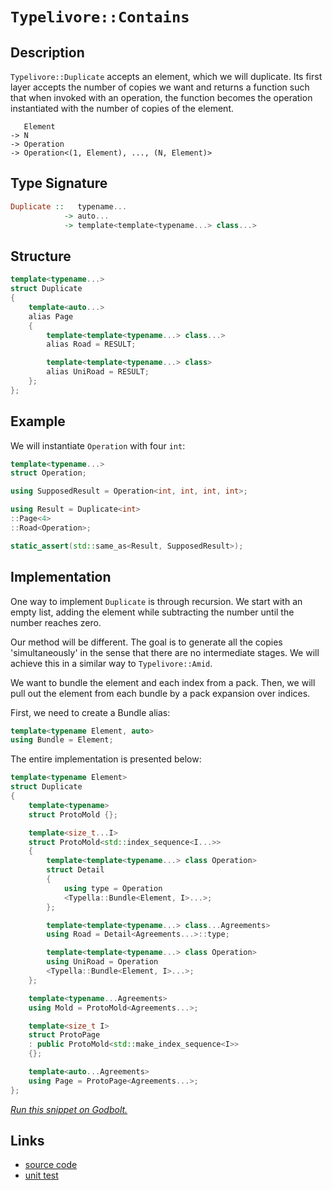 <!-- Copyright 2024 Feng Mofan
SPDX-License-Identifier: Apache-2.0 -->

# `Typelivore::Contains`

## Description

`Typelivore::Duplicate` accepts an element, which we will duplicate.
Its first layer accepts the number of copies we want and returns a function such that when invoked with an operation, the function becomes the operation instantiated with the number of copies of the element.
<pre><code>   Element
-> N
-> Operation
-> Operation&lt;(1, Element), ..., (N, Element)&gt;</code></pre>

## Type Signature

```Haskell
Duplicate ::   typename...
            -> auto...
            -> template<template<typename...> class...>
```

## Structure

```C++
template<typename...>
struct Duplicate
{
    template<auto...>
    alias Page
    {
        template<template<typename...> class...>
        alias Road = RESULT;

        template<template<typename...> class>
        alias UniRoad = RESULT;
    };
};
```

## Example

We will instantiate `Operation` with four `int`:

```C++
template<typename...>
struct Operation;

using SupposedResult = Operation<int, int, int, int>;

using Result = Duplicate<int>
::Page<4>
::Road<Operation>;

static_assert(std::same_as<Result, SupposedResult>);
```

## Implementation

One way to implement `Duplicate` is through recursion. We start with an empty list, adding the element while subtracting the number until the number reaches zero.

Our method will be different.
The goal is to generate all the copies 'simultaneously' in the sense that there are no intermediate stages.
We will achieve this in a similar way to `Typelivore::Amid`.

We want to bundle the element and each index from a pack.
Then, we will pull out the element from each bundle by a pack expansion over indices.

First, we need to create a Bundle alias:

```C++
template<typename Element, auto>
using Bundle = Element;
```

The entire implementation is presented below:

```C++
template<typename Element>
struct Duplicate
{
    template<typename>
    struct ProtoMold {};

    template<size_t...I>
    struct ProtoMold<std::index_sequence<I...>>
    {
        template<template<typename...> class Operation>
        struct Detail
        {
            using type = Operation
            <Typella::Bundle<Element, I>...>;
        };

        template<template<typename...> class...Agreements>
        using Road = Detail<Agreements...>::type;

        template<template<typename...> class Operation>
        using UniRoad = Operation
        <Typella::Bundle<Element, I>...>;
    };

    template<typename...Agreements>
    using Mold = ProtoMold<Agreements...>;

    template<size_t I>
    struct ProtoPage
    : public ProtoMold<std::make_index_sequence<I>>
    {};

    template<auto...Agreements>
    using Page = ProtoPage<Agreements...>;
};
```

[*Run this snippet on Godbolt.*](https://godbolt.org/#z:OYLghAFBqd5QCxAYwPYBMCmBRdBLAF1QCcAaPECAMzwBtMA7AQwFtMQByARg9KtQYEAysib0QXACx8BBAKoBnTAAUAHpwAMvAFYTStJg1DIApACYAQuYukl9ZATwDKjdAGFUtAK4sGIAKwAzKSuADJ4DJgAcj4ARpjEAQAcpAAOqAqETgwe3r4BwemZjgLhkTEs8Yn%2BKXaYDtlCBEzEBLk%2BfkG2mPYlDE0tBGXRcQnJts2t7fldCpNDESOVYzUAlLaoXsTI7BzmgRHI3lgA1CaBbl6OtIQAnufYJhoAgvuHx5hnF8hz6FhUDyerxeBEwLFSBlB5zcBFuqUYrE%2B2HobEEpBOTCuqEBLy8mSMJwsXgY6HoXwAIidkWDGARzlYXkDQeDIZhobD4cw2FSUbScc85sQvA4TuSvBC8KIoYyAOwM54nRUnZkQphQi4chFsflKk6C4UEE7KYioIgAWU86DOcpMMvJ9KBQN1KtZ0MyAC9MAB9AgAOn9AEkdUr9SLjabUBbaOg3QR0CAQBEsKovUoAI5eRg7aEB/2%2BwGBR4vXW2%2BW651g1XqmGV10auFazB5h4nI5MBQKE4AeXhxDV2WD5b1BCFIvJmGadCdQ%2BtZZnurxEWAyobFO7vf7Amn88V0KJJPo0OpqII6KDhebhYdxZntvtgXl2/LLrVbI1tdf7IbXKb/pbbY7PNnmAYhMBpQQFEHctFwJAAlVAmCtc5KXHSdaGhYDQPAggFEvbAE01a9gQVGcX2rMi3xhb9ETw1sDA7dcEk3BgoIXfFlzkBg8HgxC1x7Ji%2BifEsLn3UlKOPWkzwePCiJLO0iKfCiv05Gj/UwsCT0gq8b0VGDlyjJDAkpcNzUtDCQI02lcL/K8H0dHTlQ/asPW9Q1zyLEjFVDQ0TNQZQmGANkHJAE5Ui8WIbmQI0TVM6NY3jEAWCYABrb0k0wFN00zBhswudyoNLO8FIcpSLkxIggIs7CtI8tilyNALPmQ6KI38wLzKwzSZLs2V70fF4AHoACoRtGsaBqBYaRoAFWwIRptGibBrGlahqW4i3hyj4vkua47n5JknMozUfxkl5vMYvtBJ64i9JOIRxSKTB0FgzAFC8WhDWa/iroHC4IlPE4AfRYGgcEAt%2BueO7Xvez61zFCUpUogH%2BQTNrKMkVGQB4mMLh%2B5iIfsgVmkcZAvXbJRWggX4EwURFya0twYY%2BwGHtSJ6XrelmHlWekOHWWhOH8Xg/G4XhUE4NxrGsPVNm2JqzECHhSAITR%2BfWZKAjMX0ZTMSQkiSfwNAATn8MwNAANiSYJBY4SReBYCQNA0UhRa0UgJY4XgFBAF3VY4LR1jgWAYEQEBNgIMLTwoCA0HBOgEiiRFOFUJILYAWgtyQTmAZAoqkX0zF4Z7CBIPB4y4GRBBEMR2CkKv5CUNQ1dIXRK4Adz7VJOB4AWhZFlvPa7K4o5OVAqBOVOM6znO85OAuzBOCAPHj%2BhiDORWuFWXh/cD0gICQOPUgTsgY6Pk%2BQGAKQzD4OhQWIH2IFiFvYgiFpbh73hX%2BYYhbi7WJtD1H9srOOJ4uwMFoB/AOvAsCxC8MANwYhaA%2BzFqQLASUjDiGgWgvAoEGgADc3otwyvUK4uxlYAx6C3G4sQ%2By/w8FgFuI48CO1QYQ4gsQMiYHHBg4ANwjBq3WFQAwwAFAADU8CYHbvxUWyt%2BDV1EOIeu8jG4qHUNgtu%2BhDDGGlpYfQeBYg%2B0gOsVAqQ%2BgoPTr8ZCphLDWHNuLdhxBy5EOMd0Xo2QXAkmmH4SuYRFgVCqHoIoWQBDeKCRkEJDBhgBLGJXOoDQBADCmJ4Doeh4l9CSQscooxEhxPmGEvJgxok5IkOsBQcsdilP0P3V2g9OCTzTpnbOud86SELkvXApd177C3jvQR6wECYEQmMCAGsQCSECL6Y2gQZSSA0JIPWFtnb%2BAtsbapdsHYgCVr6C2XArbGySHs/wkguD%2BGmRbWp2DPbe19irQR%2B9Q4H3DiPK45BKDnzXknNgnAWgsHwTKdOTA6LaPnsbX0XBfTuxLkQJxFcG41yUdIFRig1Et10DfTuTBu5iz7hwYWlz3ZDxeYaceGJiB/IBUCtsBIuBgohRoJeK9j5rw3oEMw287nQKDofVAq8EhvNjry5lYxfn/PTtSq%2BxsuAuxoJ9BIj9n7YO/u/T%2BpBlW/3/oAhwqrQG0nAZAlusD4GINoMg1V6DtFYPdvgPBjhCEoKhaoUhoJVWUNtu7GhdDbgMN2O7ZhrDlbsM4UoHhlqlz3OEQFcRkjpGclVSohFdckWyBRc3DRIAb4GAETYqweiaFGNGR7Mx2QLFWKMjmuxhLHHOILWUnoQCPEQFcAUkIJJinLFyWkCJfQW3BL6O2wJcT60JP6PklJ%2BQh3uMSfMAdsSJiDBbXMIp/iSlbw2FsSpa7bb4rduLeporKXAppXSyFHT8AwtZb0zlgcBlDKwIkQttt7akEdoEMF8yZRnJlDKQICzJBZ0rruj2nAbl%2B3ucHMOEco4Co%2BYnZOHBfkzxYAofBUV8G0t9KyOYxdz1lzhQmxRSaG6pvUe7XQwRMXYt7usnddSODD0jlcMeE9EPZ2Q6hk46GwVYcNMvIVJ9WWBA5bvfm%2B8eV8tPu8/ja8QCofZl6LjXoePk3JVnW%2BcqH6UEVe7dVUDla6c1UAnVvKwEQKgdazAcCEFIJQcrC1mDfUwNwQ2%2B1xCnXIDIa6wQVDsGevfj6phTiA28CDVw0NmDw1cr4CI6NUiZHxtkImiQybBAkbRVsrR2bdE2HzfAExxaBAoIGjTCtlh7Ee2rVgWtbiG3OCbV48dPjW3oFnZ2vt2Re3duyK1tJw6MljryE19JjQZ0ro7WkgbqTCmtB62u8pG6664to1c/dqm2MobQxhnjZ6umXuE/00ggzhkPtxc%2Bx2ZgwWBECP4I2JznZXZlFbAle6va2FuSJ1YYzJAykLp%2BrgUhjYfumVwGU6zAgDxW69j7uKi7PeA1Dg77DMjOEkEAA)

## Links

- [source code](../../../../conceptrodon/descend/typelivore/duplicate.hpp)
- [unit test](../../../../tests/unit/typelivore/duplicate.test.hpp)
